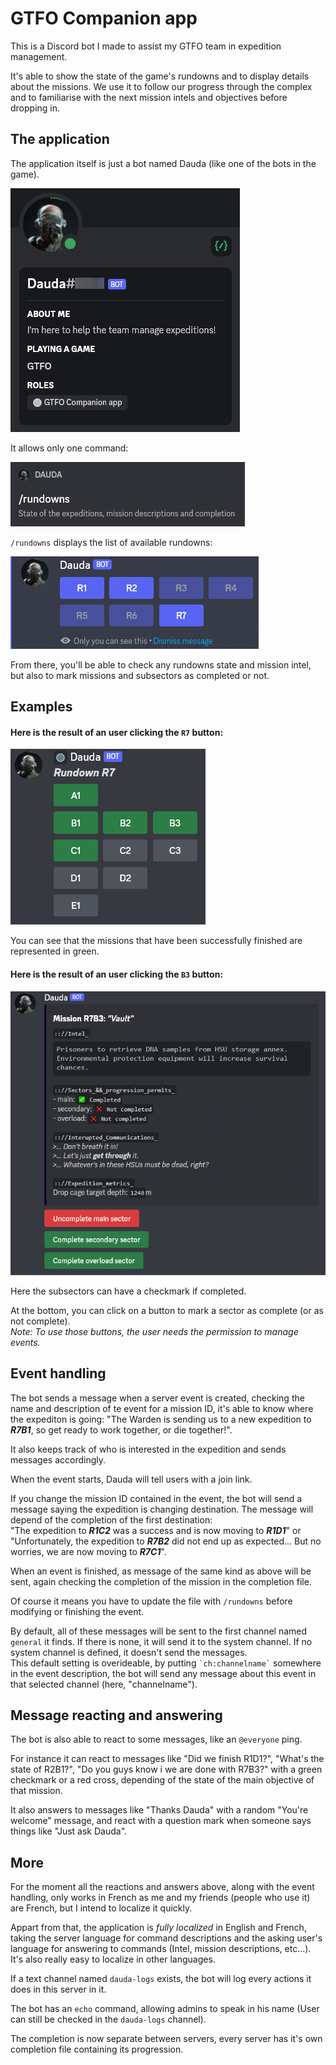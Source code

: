 # GTFO Companion app
This is a Discord bot I made to assist my GTFO team in expedition management.

It's able to show the state of the game's rundowns and to display details about the missions.
We use it to follow our progress through the complex and to familiarise with the next mission intels and objectives before dropping in.

## The application
The application itself is just a bot named Dauda (like one of the bots in the game).

![The bot](Images/dauda.png?raw=true)

It allows only one command:  

![Command list](Images/commands.png?raw=true)

`/rundowns` displays the list of available rundowns:

![rundowns list](Images/rundownsList.png?raw=true)

From there, you'll be able to check any rundowns state and mission intel, but also to mark missions and subsectors as completed or not.

## Examples

#### Here is the result of an user clicking the `R7` button:

![/rundown command result](Images/rundown.png?raw=true)

You can see that the missions that have been successfully finished are represented in green.

#### Here is the result of an user clicking the `B3` button:

![/mission command result](Images/mission.png?raw=true)

Here the subsectors can have a checkmark if completed.

At the bottom, you can click on a button to mark a sector as complete (or as not complete).  
*Note: To use those buttons, the user needs the permission to manage events.*

## Event handling

The bot sends a message when a server event is created, checking the name and description of te event for a mission ID, it's able to know where the expediton is going:
"The Warden is sending us to a new expedition to ***R7B1***, so get ready to work together, or die together!".  
  
It also keeps track of who is interested in the expedition and sends messages accordingly.  
  
When the event starts, Dauda will tell users with a join link.  
  
If you change the mission ID contained in the event, the bot will send a message saying the expedition is changing destination. The message will depend of the completion of the first destination:  
"The expedition to ***R1C2*** was a success and is now moving to ***R1D1***" or "Unfortunately, the expedition to ***R7B2*** did not end up as expected... But no worries, we are now moving to ***R7C1***".  
  
When an event is finished, as message of the same kind as above will be sent, again checking the completion of the mission in the completion file.  
  
Of course it means you have to update the file with `/rundowns` before modifying or finishing the event.  
  
By default, all of these messages will be sent to the first channel named `general` it finds. If there is none, it will send it to the system channel. If no system channel is defined, it doesn't send the messages.  
This default setting is overideable, by putting `` `ch:channelname` `` somewhere in the event description, the bot will send any message about this event in that selected channel (here, "channelname").

## Message reacting and answering

The bot is also able to react to some messages, like an `@everyone` ping.  
   
For instance it can react to messages like "Did we finish R1D1?", "What's the state of R2B1?", "Do you guys know i we are done with R7B3?" with a green checkmark or a red cross, depending of the state of the main objective of that mission.  
  
It also answers to messages like "Thanks Dauda" with a random "You're welcome" message, and react with a question mark when someone says things like "Just ask Dauda".

## More

For the moment all the reactions and answers above, along with the event handling, only works in French as me and my friends (people who use it) are French, but I intend to localize it quickly.

Appart from that, the application is *fully localized* in English and French, taking the server language for command descriptions and the asking user's language for answering to commands (Intel, mission descriptions, etc...).  
It's also really easy to localize in other languages.  
  
If a text channel named `dauda-logs` exists, the bot will log every actions it does in this server in it.  
  
The bot has an `echo` command, allowing admins to speak in his name (User can still be checked in the `dauda-logs` channel).  
  
The completion is now separate between servers, every server has it's own completion file containing its progression.
